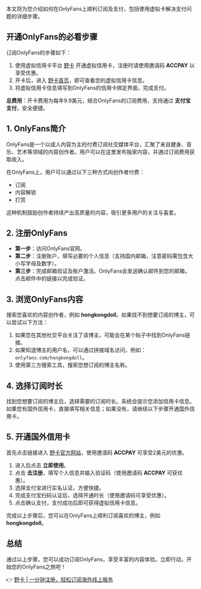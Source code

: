 本文将为您介绍如何在OnlyFans上顺利订阅及支付，包括使用虚拟卡解决支付问题的详细步骤。

## **开通OnlyFans的必看步骤**

订阅OnlyFans的步骤如下：

1. 使用虚拟信用卡平台 [野卡](https://bit.ly/bewildcard) 开通虚拟信用卡，注册时请使用邀请码 **ACCPAY** 以享受优惠。
2. 开卡后，进入 [野卡首页](https://bit.ly/bewildcard)，即可查看您的虚拟信用卡信息。
3. 将虚拟信用卡信息填写到OnlyFans的信用卡绑定界面，完成支付。

**总费用**：开卡费用为每年9.9美元，结合OnlyFans的订阅费用，支持通过 **支付宝支付**，安全便捷。

## **1. OnlyFans简介**

OnlyFans是一个以成人内容为主的付费订阅社交媒体平台，汇聚了来自健身、音乐、艺术等领域的内容创作者。用户可以在这里发布独家内容，并通过订阅费用获取收入。

在OnlyFans上，用户可以通过以下三种方式向创作者付费：

- 订阅
- 内容解锁
- 打赏

这种机制鼓励创作者持续产出高质量的内容，吸引更多用户的关注与喜爱。

## **2. 注册OnlyFans**

- **第一步**：访问OnlyFans官网。
- **第二步**：注册账户，填写必要的个人信息（支持国内邮箱，注意密码需包含大小写字母及数字）。
- **第三步**：完成邮箱验证及账户激活。OnlyFans会发送确认邮件到您的邮箱，点击邮件中的链接以完成验证。

## **3. 浏览OnlyFans内容**

搜索您喜欢的内容创作者，例如 **hongkongdoll**。如果找不到想要订阅的博主，可以尝试以下方法：

1. 如果您在其他社交平台关注了该博主，可能会在某个帖子中找到OnlyFans链接。
2. 如果知道博主的用户名，可以通过拼接域名访问，例如：`onlyfans.com/hongkongdoll`。
3. 使用第三方搜索工具，搜索您想订阅的博主名称。

## **4. 选择订阅时长**

找到您想要订阅的博主后，选择需要的订阅时长。系统会提示您添加信用卡信息。如果您有国外信用卡，直接填写相关信息；如果没有，请继续以下步骤开通国外信用卡。

## **5. 开通国外信用卡**

首先点击链接进入 [野卡官方网站](https://bit.ly/bewildcard)，使用邀请码 **ACCPAY** 可享受2美元的优惠。

1. 进入后点击 **立即使用**。
2. 点击 **去注册**，填写个人信息并输入验证码（使用邀请码 **ACCPAY** 可获优惠）。
3. 选择支付宝进行实名认证，方便快捷。
4. 完成支付宝扫码认证后，选择开通时长（使用邀请码可享受优惠）。
5. 点击确认支付，支付成功后即可获得虚拟信用卡信息。

完成以上步骤后，您可以在OnlyFans上顺利订阅喜欢的博主，例如 **hongkongdoll**。

## **总结**

通过以上步骤，您可以成功订阅OnlyFans，享受丰富的内容体验。立即行动，开始您的OnlyFans之旅吧！

👉 [野卡 | 一分钟注册，轻松订阅海外线上服务](https://bit.ly/bewildcard)